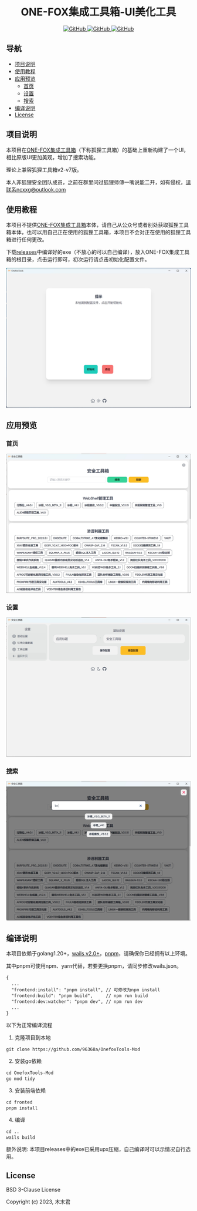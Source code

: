 <h1  align="center">ONE-FOX集成工具箱-UI美化工具</h1>

<p align="center">
  <a href="https://github.com/wailsapp/wails/blob/master/LICENSE">
    <img alt="GitHub" src="https://img.shields.io/badge/Language-Golang-blue"/>
    <img alt="GitHub" src="https://img.shields.io/badge/Author-木末君-orange"/>
    <img alt="GitHub" src="https://img.shields.io/github/license/96368a/OnefoxTools-Mod"/>
  </a>
</p>

## 导航

- [项目说明](#项目说明)
- [使用教程](#使用教程)
- [应用预览](#应用预览)
  - [首页](#首页)
  - [设置](#设置)
  - [搜索](#搜索)
- [编译说明](#编译说明)
- [License](#License)


## 项目说明

本项目在[ONE-FOX集成工具箱](https://github.com/One-Fox-Security-Team/One-Fox-T00ls)（下称狐狸工具箱）的基础上重新构建了一个UI，相比原版UI更加美观，增加了搜索功能。

理论上兼容狐狸工具箱v2-v7版。

本人非狐狸安全团队成员，之前在群里问过狐狸师傅一嘴说能二开，如有侵权，请联系ncxxg@outlook.com

## 使用教程

本项目不提供[ONE-FOX集成工具箱](https://github.com/One-Fox-Security-Team/One-Fox-T00ls)本体，请自己从公众号或者别处获取狐狸工具箱本体，也可以用自己正在使用的狐狸工具箱，本项目不会对正在使用的狐狸工具箱进行任何更改。

下载[releases](https://github.com/96368a/OnefoxTools-Mod/releases)中编译好的exe（不放心的可以自己编译），放入ONE-FOX集成工具箱的根目录，点击运行即可，初次运行请点击初始化配置文件。

![](img/init.jpg)

## 应用预览

### 首页

![](img/index.jpg)

### 设置

![](img/setting.jpg)

### 搜索

![](img/search.jpg)

## 编译说明

本项目依赖于golang1.20+，[wails v2.0+](https://wails.io/)，[pnpm](https://pnpm.io)，请确保你已经拥有以上环境。

其中pnpm可使用npm、yarn代替，若要更换pnpm，请同步修改wails.json。

```shell
{
  ...
  "frontend:install": "pnpm install", // 可修改为npm install
  "frontend:build": "pnpm build",     // npm run build
  "frontend:dev:watcher": "pnpm dev", // npm run dev
  ...
}

```

以下为正常编译流程

1. 克隆项目到本地

```shell
git clone https://github.com/96368a/OnefoxTools-Mod
```

2. 安装go依赖

```shell
cd OnefoxTools-Mod
go mod tidy
```

3. 安装前端依赖

```shell
cd fronted
pnpm install
```

4. 编译

```shell
cd ..
wails build
```

额外说明: 本项目releases中的exe已采用upx压缩，自己编译时可以示情况自行选用。

## License

BSD 3-Clause License

Copyright (c) 2023, 木末君
